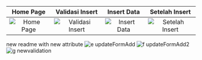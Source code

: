 | **Home Page** | **Validasi Insert** | **Insert Data** | **Setelah Insert** |
|:---:|:---:|:---:|:---:|
| ![Home Page](https://github.com/user-attachments/assets/5da927b6-dd46-414c-a636-dde017a5c097) | ![Validasi Insert](https://github.com/user-attachments/assets/2a503880-2892-4dce-b5aa-c5b9acc5fbd0) | ![Insert Data](https://github.com/user-attachments/assets/c039f893-cb80-419b-b654-dacfd4d7fa3c) | ![Setelah Insert](https://github.com/user-attachments/assets/263be810-13e3-486a-a81e-e900eaa18050) |

new readme with new attribute
![e  updateFormAdd](https://github.com/user-attachments/assets/d4f3974f-b8d4-49f1-8eb3-ee2e1984ec1b)
![f  updateFormAdd2](https://github.com/user-attachments/assets/86002773-6654-4259-9868-4d432154b5ae)
![g  newvalidation](https://github.com/user-attachments/assets/9a0bdb49-0f87-4f39-b3f9-e99beba10361)
